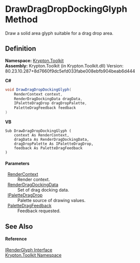 # DrawDragDropDockingGlyph Method


Draw a solid area glyph suitable for a drag drop area.



## Definition
**Namespace:** <a href="79d2eac2-21f4-54ff-7552-b20c33c30600.md">Krypton.Toolkit</a>  
**Assembly:** Krypton.Toolkit (in Krypton.Toolkit.dll) Version: 80.23.10.287+8d7660f9dc5efd033fabe008ebfb904beab6d444

**C#**
``` C#
void DrawDragDropDockingGlyph(
	RenderContext context,
	RenderDragDockingData dragData,
	IPaletteDragDrop dragDropPalette,
	PaletteDragFeedback feedback
)
```
**VB**
``` VB
Sub DrawDragDropDockingGlyph ( 
	context As RenderContext,
	dragData As RenderDragDockingData,
	dragDropPalette As IPaletteDragDrop,
	feedback As PaletteDragFeedback
)
```



#### Parameters
<dl><dt>  <a href="ef60a5af-08ff-7a94-87f5-362a7e392cd4.md">RenderContext</a></dt><dd>Render context.</dd><dt>  <a href="ff24036a-10ad-ad26-418f-e224a43c0b47.md">RenderDragDockingData</a></dt><dd>Set of drag docking data.</dd><dt>  <a href="1fa4bc94-6679-2ddc-a4d0-462ed2f46b66.md">IPaletteDragDrop</a></dt><dd>Palette source of drawing values.</dd><dt>  <a href="9f511e51-6b63-a2b7-0cb7-fd7fe3a274a4.md">PaletteDragFeedback</a></dt><dd>Feedback requested.</dd></dl>

## See Also


#### Reference
<a href="36266159-e40a-9fe7-0c56-3cb7df7b27e2.md">IRenderGlyph Interface</a>  
<a href="79d2eac2-21f4-54ff-7552-b20c33c30600.md">Krypton.Toolkit Namespace</a>  
